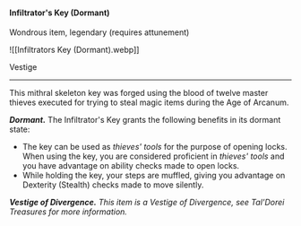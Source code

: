 #### Infiltrator's Key (Dormant)

Wondrous item, legendary (requires attunement)

![[Infiltrators Key (Dormant).webp]]

Vestige

---

This mithral skeleton key was forged using the blood of twelve master thieves executed for trying to steal magic items during the Age of Arcanum.

***Dormant.*** The Infiltrator's Key grants the following benefits in its dormant state:

- The key can be used as *thieves' tools* for the purpose of opening locks. When using the key, you are considered proficient in *thieves' tools* and you have advantage on ability checks made to open locks.
- While holding the key, your steps are muffled, giving you advantage on Dexterity (Stealth) checks made to move silently.

***Vestige of Divergence.*** *This item is a Vestige of Divergence, see *Tal'Dorei Treasures* for more information.*